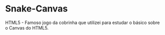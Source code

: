 # Snake-Canvas
 HTML5 - Famoso jogo da cobrinha que utilizei para estudar o básico sobre o Canvas do HTML5.
